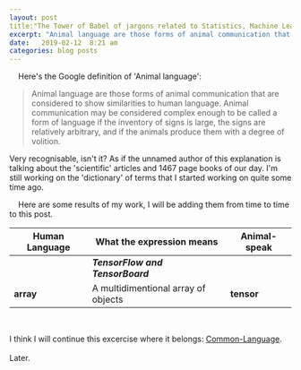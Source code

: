 ```yaml
---
layout: post
title:"The Tower of Babel of jargons related to Statistics, Machine Learning and Artificial Intelligence."
excerpt: "Animal language are those forms of animal communication that are considered to show similarities to human language. (from Google)"
date:   2019-02-12  8:21 am
categories: blog posts
---
```

&nbsp;&nbsp;&nbsp;&nbsp;Here's the Google definition of 'Animal language':
>Animal language are those forms of animal communication that are considered to show similarities to human language. Animal communication may be considered complex enough to be called a form of language if the inventory of signs is large, the signs are relatively arbitrary, and if the animals produce them with a degree of volition.

Very recognisable, isn't it? As if the unnamed author of this explanation is talking about the 'scientific' articles and 1467 page books of our day. I'm still working on the 'dictionary' of terms that I started working on quite some time ago.<br>

&nbsp;&nbsp;&nbsp;&nbsp;Here are some results of my work, I will be adding them from time to time to this post.<br>

|Human Language |What the expression means|Animal-speak|
|---|---|---|
| | _**TensorFlow and TensorBoard**_ | |
| **array** | A multidimentional array of objects | **tensor** |
<br>

I think I will continue this excercise where it belongs: [Common-Language](https://github.com/common-language).<br><br>
Later.

